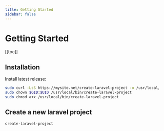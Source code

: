 ```yaml
---
title: Getting Started
sidebar: false
---
```


# Getting Started

[[toc]]

## Installation

Install latest release:

```bash
sudo curl -LsS https://mysite.net/create-laravel-project -o /usr/local/bin/create-laravel-project
sudo chown $GID:$UID /usr/local/bin/create-laravel-project
sudo chmod a+x /usr/local/bin/create-laravel-project
```

## Create a new laravel project

```bash
create-laravel-project
```
